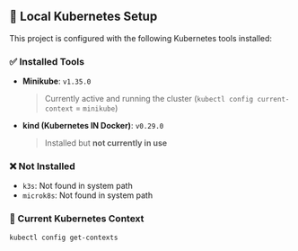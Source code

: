 ## 🧪 Local Kubernetes Setup

This project is configured with the following Kubernetes tools installed:

### ✅ Installed Tools

- **Minikube**: `v1.35.0`  
  > Currently active and running the cluster (`kubectl config current-context` = `minikube`)

- **kind (Kubernetes IN Docker)**: `v0.29.0`  
  > Installed but **not currently in use**

### ❌ Not Installed

- `k3s`: Not found in system path
- `microk8s`: Not found in system path

### 🔧 Current Kubernetes Context

```bash
kubectl config get-contexts

